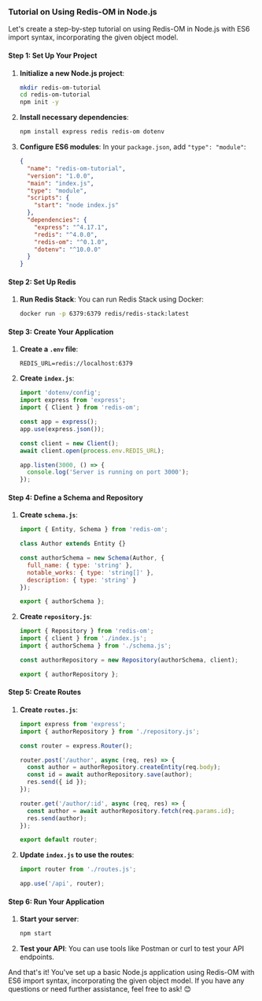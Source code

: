 ### Tutorial on Using Redis-OM in Node.js

Let's create a step-by-step tutorial on using Redis-OM in Node.js with ES6 import syntax, incorporating the given object model.

#### Step 1: Set Up Your Project

1. **Initialize a new Node.js project**:
    ```bash
    mkdir redis-om-tutorial
    cd redis-om-tutorial
    npm init -y
    ```

2. **Install necessary dependencies**:
    ```bash
    npm install express redis redis-om dotenv
    ```

3. **Configure ES6 modules**:
    In your `package.json`, add `"type": "module"`:
    ```json
    {
      "name": "redis-om-tutorial",
      "version": "1.0.0",
      "main": "index.js",
      "type": "module",
      "scripts": {
        "start": "node index.js"
      },
      "dependencies": {
        "express": "^4.17.1",
        "redis": "^4.0.0",
        "redis-om": "^0.1.0",
        "dotenv": "^10.0.0"
      }
    }
    ```

#### Step 2: Set Up Redis

1. **Run Redis Stack**:
    You can run Redis Stack using Docker:
    ```bash
    docker run -p 6379:6379 redis/redis-stack:latest
    ```

#### Step 3: Create Your Application

1. **Create a `.env` file**:
    ```env
    REDIS_URL=redis://localhost:6379
    ```

2. **Create `index.js`**:
    ```javascript
    import 'dotenv/config';
    import express from 'express';
    import { Client } from 'redis-om';

    const app = express();
    app.use(express.json());

    const client = new Client();
    await client.open(process.env.REDIS_URL);

    app.listen(3000, () => {
      console.log('Server is running on port 3000');
    });
    ```

#### Step 4: Define a Schema and Repository

1. **Create `schema.js`**:
    ```javascript
    import { Entity, Schema } from 'redis-om';

    class Author extends Entity {}
    
    const authorSchema = new Schema(Author, {
      full_name: { type: 'string' },
      notable_works: { type: 'string[]' },
      description: { type: 'string' }
    });

    export { authorSchema };
    ```

2. **Create `repository.js`**:
    ```javascript
    import { Repository } from 'redis-om';
    import { client } from './index.js';
    import { authorSchema } from './schema.js';

    const authorRepository = new Repository(authorSchema, client);

    export { authorRepository };
    ```

#### Step 5: Create Routes

1. **Create `routes.js`**:
    ```javascript
    import express from 'express';
    import { authorRepository } from './repository.js';

    const router = express.Router();

    router.post('/author', async (req, res) => {
      const author = authorRepository.createEntity(req.body);
      const id = await authorRepository.save(author);
      res.send({ id });
    });

    router.get('/author/:id', async (req, res) => {
      const author = await authorRepository.fetch(req.params.id);
      res.send(author);
    });

    export default router;
    ```

2. **Update `index.js` to use the routes**:
    ```javascript
    import router from './routes.js';

    app.use('/api', router);
    ```

#### Step 6: Run Your Application

1. **Start your server**:
    ```bash
    npm start
    ```

2. **Test your API**:
    You can use tools like Postman or curl to test your API endpoints.

And that's it! You've set up a basic Node.js application using Redis-OM with ES6 import syntax, incorporating the given object model. If you have any questions or need further assistance, feel free to ask! 😊

